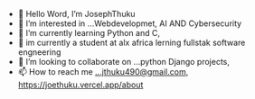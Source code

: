 - 👋 Hello Word, I’m JosephThuku
- 👀 I’m interested in ...Webdevelopmet, AI AND Cybersecurity
- 🌱 I’m currently learning Python and C,
-  🌱 im currently a student at alx africa lerning fullstak software engneering
- 💞️ I’m looking to collaborate on ...python Django projects, 
- 📫 How to reach me ...jthuku490@gmail.com, https://joethuku.vercel.app/about
<!---
JosephThuku/JosephThuku is a ✨ special ✨ repository because its `README.md` (this file) appears on your GitHub profile.
You can click the Preview link to take a look at your changes.
--->
